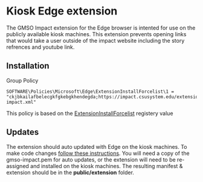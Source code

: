 # Kiosk Edge extension

The GMSO Impact extension for the Edge browser is intented for use on the publicly available kiosk machines. This extension prevents opening links that would take a user outside of the impact website including the story refrences and youtube link.

## Installation

Group Policy
```
SOFTWARE\Policies\Microsoft\Edge\ExtensionInstallForcelist\1 =  "ckjbkailafbelecgkfgkebgkhendegda;https://impact.csusystem.edu/extension/gmso-impact.xml"

```

This policy is based on the [ExtensionInstallForcelist](https://docs.microsoft.com/en-us/DeployEdge/microsoft-edge-policies#extensioninstallforcelist) registery value 

## Updates

The extension should auto updated with Edge on the kiosk machines. To make code changes [follow these instructions](https://docs.microsoft.com/en-us/deployedge/microsoft-edge-manage-extensions-webstore). You will need a copy of the gmso-impact.pem for auto updates, or the extension will need to be re-assigned and installed on the kiosk machines. The resulting manifest & extension should be in the **public/extension** folder.


